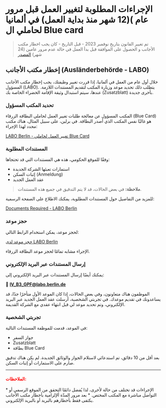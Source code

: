 # الإجراءات المطلوبة لتغيير العمل قبل مرور عام )(12 شهر منذ بداية العمل) في ألمانيا لحاملي ال Blue card

> تم تغيير القانون بتاريخ نوفمبر 2023 - قبل التاريخ - كان يجب اخطار مكتب الأجانب و الحصول على الموافقة قبل بدأ العمل في حالة عدم مرور عامين (24 شهر)
[المصدر](https://www.make-it-in-germany.com/en/visa-residence/types/eu-blue-card#:~:text=Changing%20jobs%20with%20an%20EU%20Blue%20Card)

## إخطار مكتب الأجانب (Ausländerbehörde - LABO)

خلال أول عام من العمل في ألمانيا، إذا قررت تغيير وظيفتك، يجب إخطار مكتب الأجانب المسؤول (LABO). يتطلب ذلك تحديد موعد وزيارة المكتب لتقديم المستندات اللازمة. عندها، سيتم استبدال وثيقة الإقامة الخضراء الخاصة بك (Zusatzblatt) بأخرى جديدة.

### تحديد المكتب المسؤول 

المكتب المسؤول عن معالجة طلبات تغيير العمل لحاملي البطاقة الزرقاء (Blue Card) هو غالبًا نفس المكتب الذي أصدر البطاقة. في برلين، على سبيل المثال، هناك مكتب محدد لهذا الإجراء:

[LABO Berlin - تغيير العمل لحاملي Blue Card](https://service.berlin.de/standort/327437/en/)

### المستندات المطلوبة 

وفقًا للموقع الحكومي، هذه هي المستندات التي قد تحتجاها:

- استمارات تعبئها الشركة الجديدة
- إثبات السكن (Anmeldung)
- عقد العمل الجديد

> **ملاحظة:** في بعض الحالات، قد لا يتم التدقيق في جميع هذه المستندات.

للمزيد من التفاصيل حول المستندات المطلوبة، يمكنك الاطلاع على الصفحة الرسمية:

[Documents Required - LABO Berlin](https://service.berlin.de/dienstleistung/326856/standort/327437/en/)

### حجز موعد

لحجز موعد، يمكن استخدام الرابط التالي:

[حجز موعد لدى LABO Berlin](https://formular.berlin.de/xima-forms-29/get/14963116144270000?mandantid=/OTVBerlin_LABO_XIMA/000-01/instantiationTasks.properties)

الإجراء مشابه تمامًا لحجز موعد البطاقة الزرقاء.

### إرسال المستندات عبر البريد الإلكتروني

يمكنك أيضًا إرسال المستندات عبر البريد الإلكتروني إلى:

📧 **IV_B3_GPF@labo.berlin.de**

الموظفون هناك متعاونون، وفي بعض الحالات، إذا كان الموعد الأول متأخرًا جدًا، قد يساعدونك في تقديم موعدك. في تجربتي الشخصية، أرسلت عقد العمل الجديد عبر البريد الإلكتروني، وتم تحديد موعد لي قبل انتهاء عقدي مع الشركة القديمة.

### تجربتي الشخصية

في الموعد، قدمت للموظفة المستندات التالية:
- جواز السفر
- Zusatzblatt
- بطاقة Blue Card

بعد أقل من 10 دقائق، تم استدعائي لاستلام الجواز والوثائق الجديدة. لم يكن هناك تدقيق صارم على الاستمارات أو إثبات السكن.

---

 <h4 style="color:red"> الملاحظات: </h4>
* الإجراءات قد تختلف من حالة لأخرى، لذا يُفضل دائمًا التحقق من الموقع الرسمي أو التواصل مباشرة مع المكتب المختص.
* بعد مرور المدّة ألإلزامية بأخطار مكتب الأجانب يكتفى فقط بأخطارهم بالبريد أو بالبريد الإلكتروني.
